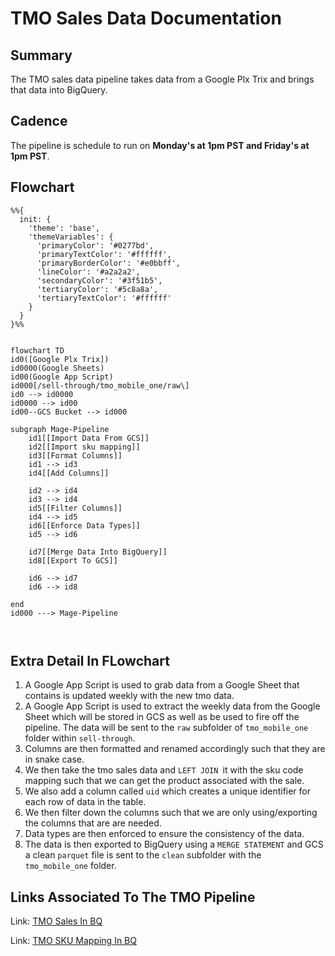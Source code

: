 # TMO Sales Data Documentation

## Summary
The TMO sales data pipeline takes data from a Google Plx Trix and brings that data into BigQuery.


## Cadence
The pipeline is schedule to run on **Monday's at 1pm PST and Friday's at 1pm PST**.

## Flowchart


```mermaid
%%{
  init: {
    'theme': 'base',
    'themeVariables': {
      'primaryColor': '#0277bd',
      'primaryTextColor': '#ffffff',
      'primaryBorderColor': '#e0bbff',
      'lineColor': '#a2a2a2',
      'secondaryColor': '#3f51b5',
      'tertiaryColor': '#5c8a8a',
      'tertiaryTextColor': '#ffffff'
    }
  }
}%%


flowchart TD
id0([Google Plx Trix])
id0000(Google Sheets)
id00(Google App Script)
id000[/sell-through/tmo_mobile_one/raw\]
id0 --> id0000
id0000 --> id00
id00--GCS Bucket --> id000

subgraph Mage-Pipeline
    id1[[Import Data From GCS]]
    id2[[Import sku mapping]]
    id3[[Format Columns]]
    id1 --> id3
    id4[[Add Columns]]

    id2 --> id4
    id3 --> id4
    id5[[Filter Columns]]
    id4 --> id5
    id6[[Enforce Data Types]]
    id5 --> id6

    id7[[Merge Data Into BigQuery]]
    id8[[Export To GCS]]

    id6 --> id7
    id6 --> id8

end
id000 ---> Mage-Pipeline



```

## Extra Detail In FLowchart

1. A Google App Script is used to grab data from a Google Sheet that contains is updated weekly with the new tmo data.
2. A Google App Script is used to extract the weekly data from the Google Sheet which will be stored in GCS as well as be used to fire off the pipeline. The data will be sent to the `raw` subfolder of `tmo_mobile_one` folder within `sell-through`.
3. Columns are then formatted and renamed accordingly such that they are in snake case.
4. We then take the tmo sales data and `LEFT JOIN `it with the sku code mapping such that we can get the product associated with the sale.
5. We also add a column called `uid` which creates a unique identifier for each row of data in the table.
6. We then filter down the columns such that we are only using/exporting the columns that are are needed.
7. Data types are then enforced to ensure the consistency of the data.
8. The data is then exported to BigQuery using a `MERGE STATEMENT` and GCS a clean `parquet` file is sent to the `clean` subfolder with the `tmo_mobile_one` folder.


## Links Associated To The TMO Pipeline


Link: [TMO Sales In BQ](https://console.cloud.google.com/bigquery?authuser=0&project=orbital-airfoil-393318&rapt=AEjHL4OSbMOfMW9ragYClynbCLR-eVaFfxF0Uzm8_uhPqTknhtY4FuIWenzDuoZNZwnFHZ3Brp1-NEyzjBHMRNaXzLH2C7o-qeBQlBhH1A_9YERVMtbcXxo&ws=!1m5!1m4!4m3!1sorbital-airfoil-393318!2ssilver_layer!3stmo_mobile_one_sales&pli=1&cloudshell=true)

Link: [TMO SKU Mapping In BQ](https://console.cloud.google.com/bigquery?authuser=0&project=orbital-airfoil-393318&rapt=AEjHL4OSbMOfMW9ragYClynbCLR-eVaFfxF0Uzm8_uhPqTknhtY4FuIWenzDuoZNZwnFHZ3Brp1-NEyzjBHMRNaXzLH2C7o-qeBQlBhH1A_9YERVMtbcXxo&ws=!1m5!1m4!4m3!1sorbital-airfoil-393318!2ssilver_layer!3stmo_sku_code_mapping&pli=1&cloudshell=true)